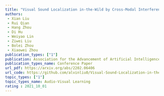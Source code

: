 ```yaml
---  
title: "Visual Sound Localization in-the-Wild by Cross-Modal Interference Erasing"  
authors:  
 - Xian Liu  
 - Rui Qian  
 - Hang Zhou  
 - Di Hu 
 - Weiyao Lin  
 - Ziwei Liu  
 - Bolei Zhou  
 - Xiaowei Zhou  
publication_types: ["1"]  
publication: Association for the Advancement of Artificial Intelligence (AAAI) 2022   
publication_types_name: Conference Paper  
url_pdf: https://arxiv.org/abs/2202.06406  
url_code: https://github.com/alvinliu0/Visual-Sound-Localization-in-the-Wild  
topic_types: ["1"]
topic_types_name: Audio-Visual Learning
rating : 2021_10_01
---  
```

